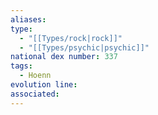 ```yaml
---
aliases: 
type:
  - "[[Types/rock|rock]]"
  - "[[Types/psychic|psychic]]"
national dex number: 337
tags:
  - Hoenn
evolution line: 
associated:
---
```

